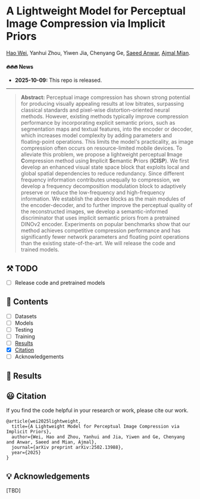 # A Lightweight Model for Perceptual Image Compression via Implicit Priors

[Hao Wei](https://scholar.google.com.hk/citations?user=hhNFVW0AAAAJ&hl=zh-CN), Yanhui Zhou, Yiwen Jia, Chenyang Ge, [Saeed Anwar](https://scholar.google.com.hk/citations?user=vPJIHywAAAAJ&hl=zh-CN), [Ajmal Mian](https://scholar.google.com.hk/citations?user=X589yaIAAAAJ&hl=zh-CN).

#### 🔥🔥🔥 News

- **2025-10-09:** This repo is released.

---
> **Abstract:** Perceptual image compression has shown strong potential for producing visually appealing results at low bitrates, surpassing classical standards and pixel-wise distortion-oriented neural methods.
However, existing methods typically improve compression performance by incorporating explicit semantic priors, such as segmentation maps and textual features, into the encoder or decoder, which increases model complexity by adding parameters and floating-point operations. This limits the model's practicality, as image compression often occurs on resource-limited mobile devices.
To alleviate this problem, we propose a lightweight perceptual **I**mage **C**ompression method using **I**mplicit **S**emantic **P**riors (**ICISP**). 
We first develop an enhanced visual state space block that exploits local and global spatial dependencies to reduce redundancy. 
Since different frequency information contributes unequally to compression, we develop a frequency decomposition modulation block to adaptively preserve or reduce the low-frequency and high-frequency information.
We establish the above blocks as the main modules of the encoder-decoder, and to further improve the perceptual quality of the reconstructed images, 
we develop a semantic-informed discriminator that uses implicit semantic priors from a pretrained DINOv2 encoder. 
Experiments on popular benchmarks show that our method achieves competitive compression performance and has significantly fewer network parameters and floating point operations than the existing state-of-the-art.
We will release the code and trained models.

## ⚒️ TODO

* [ ] Release code and pretrained models

## 🔗 Contents

- [ ] Datasets
- [ ] Models
- [ ] Testing
- [ ] Training
- [ ] [Results](#Results)
- [x] [Citation](#Citation)
- [ ] Acknowledgements

## <a name='results'></a> 🔎 Results

## <a name="citation"></a>:smiley: Citation

If you find the code helpful in your research or work, please cite our work.

```
@article{wei2025lightweight,
  title={A Lightweight Model for Perceptual Image Compression via Implicit Priors},
  author={Wei, Hao and Zhou, Yanhui and Jia, Yiwen and Ge, Chenyang and Anwar, Saeed and Mian, Ajmal},
  journal={arXiv preprint arXiv:2502.13988},
  year={2025}
}
```

## <a name="acknowledgements"></a>💡 Acknowledgements

[TBD]
